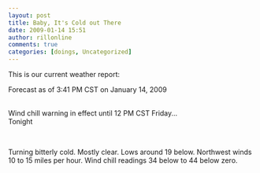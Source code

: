 ```yaml
---
layout: post
title: Baby, It's Cold out There
date: 2009-01-14 15:51
author: rillonline
comments: true
categories: [doings, Uncategorized]
---
```

<p>This is our current weather report:</p><p>Forecast as of 3:41 PM CST on January 14, 2009</p><p><br />Wind chill warning in effect until 12 PM CST Friday...<br />Tonight</p><p>&nbsp;</p><p>Turning bitterly cold. Mostly clear. Lows around 19 below. Northwest winds 10 to 15 miles per hour. Wind chill readings 34 below to 44 below zero.</p><br />
